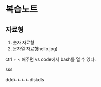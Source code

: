 # 복습노트

## 자료형
1. 숫자 자료형
2. 문자열 자료형hello.jpg)


ctrl + ~ 해주면 vs code에서 bash를 열 수 있다.

sss

dddㄴㄴㄴㄴdlskdls